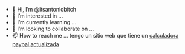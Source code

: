 - 👋 Hi, I’m @itsantoniobitch
- 👀 I’m interested in ...
- 🌱 I’m currently learning ...
- 💞️ I’m looking to collaborate on ...
- 📫 How to reach me ...
tengo un sitio web que tiene un <a href="https://ppcalculadora.com/calculadora-paypal/"> calculadora paypal actualizada</a>
<!---
itsantoniobitch/itsantoniobitch is a ✨ special ✨ repository because its `README.md` (this file) appears on your GitHub profile.
You can click the Preview link to take a look at your changes.
--->
